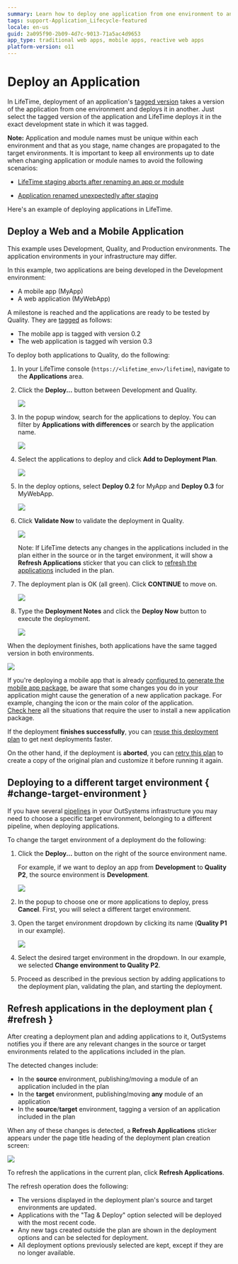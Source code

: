 ```yaml
---
summary: Learn how to deploy one application from one environment to another.
tags: support-Application_Lifecycle-featured
locale: en-us
guid: 2a095f90-2b09-4d7c-9013-71a5ac4d9653
app_type: traditional web apps, mobile apps, reactive web apps
platform-version: o11
---
```


# Deploy an Application

In LifeTime, deployment of an application's [tagged version](<tag-a-version.md>) takes a version of the application from one environment and deploys it in another. Just select the tagged version of the application and LifeTime deploys it in the exact development state in which it was tagged.

**Note:** Application and module names must be unique within each environment and that as you stage, name changes are propagated to the target environments. It is important to keep all environments up to date when changing application or module names to avoid the following scenarios:

- [LifeTime staging aborts after renaming an app or module](https://success.outsystems.com/Support/Troubleshooting/Application_lifecycle/LifeTime_staging_aborts_after_renaming_an_app_or_module)

- [Application renamed unexpectedly after staging](https://success.outsystems.com/Support/Troubleshooting/Application_lifecycle/Application_renamed_unexpectedly_after_staging)

Here's an example of deploying applications in LifeTime.

## Deploy a Web and a Mobile Application

<div class="info" markdown="1">

This example uses Development, Quality, and Production environments. The application environments in your infrastructure may differ.

</div>

In this example, two applications are being developed in the Development environment:

* A mobile app (MyApp)
* A web application (MyWebApp)

A milestone is reached and the applications are ready to be tested by Quality. They are [tagged](<tag-a-version.md>) as follows:

* The mobile app is tagged with version 0.2
* The web application is tagged wih version 0.3

To deploy both applications to Quality, do the following:

1. In your LifeTime console (`https://<lifetime_env>/lifetime`), navigate to the **Applications** area.

1. Click the **Deploy...** button between Development and Quality.

    ![](images/deploy-an-application-1.png)

1. In the popup window, search for the applications to deploy. You can filter by **Applications with differences** or search by the application name.

    ![](images/deploy-an-application-3.png)

1. Select the applications to deploy and click **Add to Deployment Plan**.

    ![](images/deploy-an-application-4.png)

1. In the deploy options, select **Deploy 0.2** for MyApp and **Deploy 0.3** for MyWebApp.

    ![](images/deploy-an-application-5.png)

1. Click **Validate Now** to validate the deployment in Quality.

    ![](images/deploy-an-application-6.png)

    Note: If LifeTime detects any changes in the applications included in the plan either in the source or in the target environment, it will show a **Refresh Applications** sticker that you can click to [refresh the applications](#refresh) included in the plan.

1. The deployment plan is OK (all green). Click **CONTINUE** to move on.
    
    ![](images/deploy-an-application-7.png)

1. Type the **Deployment Notes** and click the **Deploy Now** button to execute the deployment.
    
    ![](images/deploy-an-application-8.png)

When the deployment finishes, both applications have the same tagged version in both environments.

![](images/deploy-an-application-9.png)

<div class="info" markdown="1">

If you're deploying a mobile app that is already [configured to generate the mobile app package](<../../deliver-mobile/generate-distribute-mobile-app/intro.md>), be aware that some changes you do in your application might cause the generation of a new application package. For example, changing the icon or the main color of the application.  
[Check here](../../deliver-mobile/mobile-app-update-scenarios.md#situations-when-the-user-must-install-a-new-build) all the situations that require the user to install a new application package.

</div>

If the deployment **finishes successfully**, you can [reuse this deployment plan](deployment-plans.md#reuse) to get next deployments faster.

On the other hand, if the deployment is **aborted**, you can [retry this plan](deployment-plans.md#retry) to create a copy of the original plan and customize it before running it again.

## Deploying to a different target environment { #change-target-environment }

If you have several [pipelines](https://www.outsystems.com/evaluation-guide/outsystems-cloud-architecture/#2) in your OutSystems infrastructure you may need to choose a specific target environment, belonging to a different pipeline, when deploying applications.

To change the target environment of a deployment do the following:

1. Click the **Deploy...** button on the right of the source environment name.  

    For example, if we want to deploy an app from **Development** to **Quality P2**, the source environment is **Development**.

    ![](images/deploy-dev-quality-p1-lt.png)

1. In the popup to choose one or more applications to deploy, press **Cancel**. First, you will select a different target environment.

1. Open the target environment dropdown by clicking its name (**Quality P1** in our example).

    ![](images/deploy-choose-target-environment-lt.png)

1. Select the desired target environment in the dropdown. In our example, we selected **Change environment to Quality P2**.

1. Proceed as described in the previous section by adding applications to the deployment plan, validating the plan, and starting the deployment.

## Refresh applications in the deployment plan { #refresh }

After creating a deployment plan and adding applications to it, OutSystems notifies you if there are any relevant changes in the source or target environments related to the applications included in the plan.

The detected changes include:

* In the **source** environment, publishing/moving a module of an application included in the plan 
* In the **target** environment, publishing/moving **any** module of an application
* In the **source**/**target** environment, tagging a version of an application included in the plan 

When any of these changes is detected, a **Refresh Applications** sticker appears under the page title heading of the deployment plan creation screen:

![](images/lt-refresh-applications.png)

To refresh the applications in the current plan, click **Refresh Applications**.

The refresh operation does the following:

* The versions displayed in the deployment plan's source and target environments are updated.
* Applications with the "Tag & Deploy" option selected will be deployed with the most recent code.
* Any new tags created outside the plan are shown in the deployment options and can be selected for deployment.
* All deployment options previously selected are kept, except if they are no longer available.
